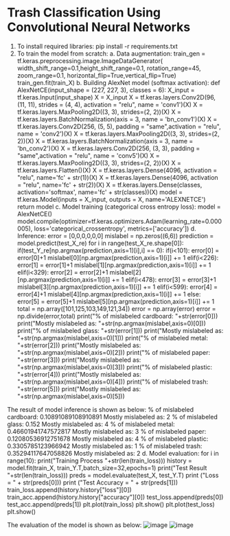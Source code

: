 # Trash Classification Using Convolutional Neural Networks
1. To install required libraries: pip install -r requirements.txt
2. To train the model from scratch:
a. Data augmentation:
    train_gen = tf.keras.preprocessing.image.ImageDataGenerator(
        width_shift_range=0.1,height_shift_range=0.1, rotation_range=45, zoom_range=0.1,
        horizontal_flip=True,vertical_flip=True)
    train_gen.fit(train_X)
b. Building AlexNet model (softmax activation):
    def AlexNetCE(input_shape = (227, 227, 3), classes = 6):
        X_input = tf.keras.Input(input_shape)
        X = X_input
        X = tf.keras.layers.Conv2D(96, (11, 11), strides = (4, 4), activation = "relu", name = 'conv1')(X)
        X = tf.keras.layers.MaxPooling2D((3, 3), strides=(2, 2))(X)
        X = tf.keras.layers.BatchNormalization(axis = 3, name = 'bn_conv1')(X)
        X = tf.keras.layers.Conv2D(256, (5, 5), padding = "same",activation = "relu", name = 'conv2')(X)
        X = tf.keras.layers.MaxPooling2D((3, 3), strides=(2, 2))(X)
        X = tf.keras.layers.BatchNormalization(axis = 3, name = 'bn_conv2')(X)
        X = tf.keras.layers.Conv2D(256, (3, 3), padding = "same",activation = "relu", name = 'conv5')(X)
        X = tf.keras.layers.MaxPooling2D((3, 3), strides=(2, 2))(X)
        X = tf.keras.layers.Flatten()(X)
        X = tf.keras.layers.Dense(4096, activation = "relu", name='fc' + str(1))(X)
        X = tf.keras.layers.Dense(4096, activation = "relu", name='fc' + str(2))(X)
        X = tf.keras.layers.Dense(classes, activation='softmax', name='fc' + str(classes))(X)
        model = tf.keras.Model(inputs = X_input, outputs = X, name='ALEXNETCE')
        return model
c. Model training (categorical cross entropy loss):
    model = AlexNetCE()
    model.compile(optimizer=tf.keras.optimizers.Adam(learning_rate=0.000005), 
                  loss='categorical_crossentropy', metrics=['accuracy'])
d. Inference:
    error = [0,0,0,0,0,0]
    mislabel = np.zeros((6,6))
    prediction = model.predict(test_X_re)
    for i in range(test_X_re.shape[0]):
        if(test_Y_re[np.argmax(prediction,axis=1)[i],i] == 0):
            if(i<101):
                error[0] = error[0]+1
                mislabel[0][np.argmax(prediction,axis=1)[i]] += 1
            elif(i<226):
                error[1] = error[1]+1
                mislabel[1][np.argmax(prediction,axis=1)[i]] += 1
            elif(i<329):
                error[2] = error[2]+1
                mislabel[2][np.argmax(prediction,axis=1)[i]] += 1
            elif(i<478):
                error[3] = error[3]+1
                mislabel[3][np.argmax(prediction,axis=1)[i]] += 1
            elif(i<599):
                error[4] = error[4]+1
                mislabel[4][np.argmax(prediction,axis=1)[i]] += 1
            else:
                error[5] = error[5]+1
                mislabel[5][np.argmax(prediction,axis=1)[i]] += 1
    total = np.array([101,125,103,149,121,34])
    error = np.array(error)
    error = np.divide(error,total)
    print("% of mislabeled cardboard: "+str(error[0]))
    print("Mostly mislabeled as: "+str(np.argmax(mislabel,axis=0)[0]))
    print("% of mislabeled glass: "+str(error[1]))
    print("Mostly mislabeled as: "+str(np.argmax(mislabel,axis=0)[1]))
    print("% of mislabeled metal: "+str(error[2]))
    print("Mostly mislabeled as: "+str(np.argmax(mislabel,axis=0)[2]))
    print("% of mislabeled paper: "+str(error[3]))
    print("Mostly mislabeled as: "+str(np.argmax(mislabel,axis=0)[3]))
    print("% of mislabeled plastic: "+str(error[4]))
    print("Mostly mislabeled as: "+str(np.argmax(mislabel,axis=0)[4]))
    print("% of mislabeled trash: "+str(error[5]))
    print("Mostly mislabeled as: "+str(np.argmax(mislabel,axis=0)[5]))

 The result of model inference is shown as below:
 % of mislabeled cardboard: 0.10891089108910891
 Mostly mislabeled as: 2
 % of mislabeled glass: 0.152
 Mostly mislabeled as: 4
 % of mislabeled metal: 0.46601941747572817
 Mostly mislabeled as: 3
 % of mislabeled paper: 0.12080536912751678
 Mostly mislabeled as: 4
 % of mislabeled plastic: 0.3305785123966942
 Mostly mislabeled as: 1
 % of mislabeled trash: 0.35294117647058826
 Mostly mislabeled as: 2
d. Model evaluation: 
      for i in range(10):
        print("Training Process "+str(len(train_loss)))
        history = model.fit(train_X, train_Y.T,batch_size=32,epochs=1)
        print("Test Result "+str(len(train_loss)))
        preds = model.evaluate(test_X, test_Y.T)
        print ("Loss = " + str(preds[0]))
        print ("Test Accuracy = " + str(preds[1]))
        train_loss.append(history.history["loss"][0])
        train_acc.append(history.history["accuracy"][0])
        test_loss.append(preds[0])
        test_acc.append(preds[1])
    plt.plot(train_loss)
    plt.show()
    plt.plot(test_loss)
    plt.show()

 The evaluation of the model is shown as below:
 ![image](https://github.com/congduytran12/Trash-Classification-/assets/109121562/a5c0d753-1aec-45d2-99e1-6180c4d335b3)
 ![image](https://github.com/congduytran12/Trash-Classification-/assets/109121562/c96faf89-6ea8-4300-932a-c431ee9f687a)
